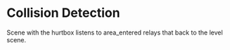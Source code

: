 # Collision Detection
Scene with the hurtbox listens to area_entered relays that back to the level scene.
